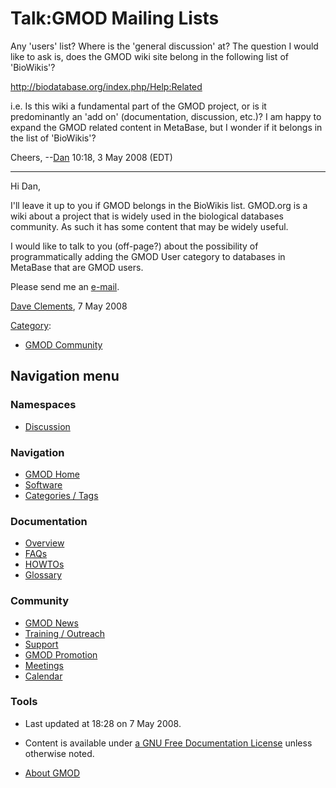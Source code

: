 



<span id="top"></span>




# <span dir="auto">Talk:GMOD Mailing Lists</span>









Any 'users' list? Where is the 'general discussion' at? The question I
would like to ask is, does the GMOD wiki site belong in the following
list of 'BioWikis'?

<a href="http://biodatabase.org/index.php/Help:Related"
class="external free"
rel="nofollow">http://biodatabase.org/index.php/Help:Related</a>

  
i.e. Is this wiki a fundamental part of the GMOD project, or is it
predominantly an 'add on' (documentation, discussion, etc.)? I am happy
to expand the GMOD related content in MetaBase, but I wonder if it
belongs in the list of 'BioWikis'?

Cheers, --[Dan](User%3ADan "User%3ADan") 10:18, 3 May 2008 (EDT)

------------------------------------------------------------------------

Hi Dan,

I'll leave it up to you if GMOD belongs in the BioWikis list. GMOD.org
is a wiki about a project that is widely used in the biological
databases community. As such it has some content that may be widely
useful.

I would like to talk to you (off-page?) about the possibility of
programmatically adding the GMOD User category to databases in MetaBase
that are GMOD users.

Please send me an
<a href="mailto:clements@nescent.org" class="external text"
rel="nofollow">e-mail</a>.

[Dave Clements](User%3AClements "User%3AClements"), 7 May 2008




[Category](Special%3ACategories "Special%3ACategories"):

- [GMOD Community](Category%3AGMOD_Community "Category%3AGMOD Community")






## Navigation menu



### Namespaces


- <span id="ca-talk"><a href="Talk%3AGMOD_Mailing_Lists" accesskey="t"
  title="Discussion about the content page [t]">Discussion</a></span>





### Navigation



- <span id="n-GMOD-Home">[GMOD Home](Main_Page)</span>
- <span id="n-Software">[Software](GMOD_Components)</span>
- <span id="n-Categories-.2F-Tags">[Categories /
  Tags](Categories)</span>




### Documentation



- <span id="n-Overview">[Overview](Overview)</span>
- <span id="n-FAQs">[FAQs](Category%3AFAQ)</span>
- <span id="n-HOWTOs">[HOWTOs](Category%3AHOWTO)</span>
- <span id="n-Glossary">[Glossary](Glossary)</span>




### Community



- <span id="n-GMOD-News">[GMOD News](GMOD_News)</span>
- <span id="n-Training-.2F-Outreach">[Training /
  Outreach](Training_and_Outreach)</span>
- <span id="n-Support">[Support](Support)</span>
- <span id="n-GMOD-Promotion">[GMOD Promotion](GMOD_Promotion)</span>
- <span id="n-Meetings">[Meetings](Meetings)</span>
- <span id="n-Calendar">[Calendar](Calendar)</span>




### Tools




- <span id="footer-info-lastmod">Last updated at 18:28 on 7 May
  2008.</span>
<!-- - <span id="footer-info-viewcount">15,176 page views.</span> -->
- <span id="footer-info-copyright">Content is available under
  <a href="http://www.gnu.org/licenses/fdl-1.3.html" class="external"
  rel="nofollow">a GNU Free Documentation License</a> unless otherwise
  noted.</span>

<!-- -->

- <span id="footer-places-about">[About
  GMOD](GMOD%3AAbout "GMOD%3AAbout")</span>

<!-- -->




